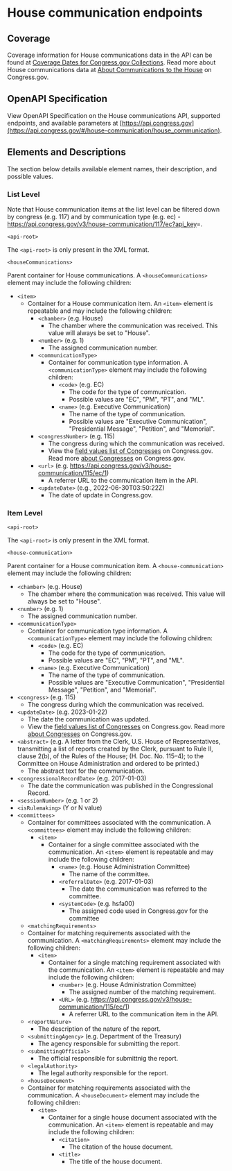# House communication endpoints

## Coverage

Coverage information for House communications data in the API can be found at [Coverage Dates for Congress.gov Collections](https://www.congress.gov/help/coverage-dates). Read more about House communications data at [About Communications to the House](https://www.congress.gov/help/house-communications) on Congress.gov.

## OpenAPI Specification

View OpenAPI Specification on the House communications API, supported endpoints, and available parameters at [https://api.congress.gov](https://api.congress.gov/#/house-communication/house_communication).

## Elements and Descriptions

The section below details available element names, their description, and possible values.

### List Level

Note that House communication items at the list level can be filtered down by congress (e.g. 117) and by communication type (e.g. ec) - <https://api.congress.gov/v3/house-communication/117/ec?api_key>=.

`<api-root>`

The `<api-root>` is only present in the XML format.

`<houseCommunications>`

Parent container for House communications. A `<houseCommunications>` element may include the following children:

- `<item>`
  - Container for a House communication item. An `<item>` element is repeatable and may include the following children:
    - `<chamber>` (e.g. House)
      - The chamber where the communication was received. This value will always be set to "House".
    - `<number>` (e.g. 1)
      - The assigned communication number.
    - `<communicationType>`
      - Container for communication type information. A `<communicationType>` element may include the following children:
        - `<code>` (e.g. EC)
          - The code for the type of communication.
          - Possible values are "EC", "PM", "PT", and "ML".
        - `<name>` (e.g. Executive Communication)
          - The name of the type of communication.
          - Possible values are "Executive Communication", "Presidential Message", "Petition", and "Memorial".
    - `<congressNumber>` (e.g. 115)
      - The congress during which the communication was received.
      - View the [field values list of Congresses](https://www.congress.gov/help/field-values/congresses) on Congress.gov. Read more [about Congresses](https://www.congress.gov/help/legislative-glossary#glossary_congress) on Congress.gov.
    - `<url>` (e.g. <https://api.congress.gov/v3/house-communication/115/ec/1>)
      - A referrer URL to the communication item in the API.  
     - `<updateDate>` (e.g., 2022-06-30T03:50:22Z)
       - The date of update in Congress.gov.

### Item Level

`<api-root>`

The `<api-root>` is only present in the XML format.

`<house-communication>`

Parent container for a House communication item. A `<house-communication>` element may include the following children:

- `<chamber>` (e.g. House)
  - The chamber where the communication was received. This value will always be set to "House".
- `<number>` (e.g. 1)
  - The assigned communication number.
- `<communicationType>`
  - Container for communication type information. A `<communicationType>` element may include the following children:
    - `<code>` (e.g. EC)
      - The code for the type of communication.
      - Possible values are "EC", "PM", "PT", and "ML".
    - `<name>` (e.g. Executive Communication)
      - The name of the type of communication.
      - Possible values are "Executive Communication", "Presidential Message", "Petition", and "Memorial".
- `<congress>` (e.g. 115)
   - The congress during which the communication was received.
- `<updateDate>` (e.g. 2023-01-22)
   - The date the communication was updated.
  - View the [field values list of Congresses](https://www.congress.gov/help/field-values/congresses) on Congress.gov. Read more [about Congresses](https://www.congress.gov/help/legislative-glossary#glossary_congress) on Congress.gov.
- `<abstract>` (e.g. A letter from the Clerk, U.S. House of Representatives, transmitting a list of reports created by the Clerk, pursuant to Rule II, clause 2(b), of the Rules of the House; (H. Doc. No. 115–4); to the Committee on House Administration and ordered to be printed.)
    - The abstract text for the communication.
- `<congressionalRecordDate>` (e.g. 2017-01-03)
    - The date the communication was published in the Congressional Record.
- `<sessionNumber>` (e.g. 1 or 2)
- `<isRulemaking>` (Y or N value)
- `<committees>`
  - Container for committees associated with the communication. A `<committees>` element may include the following children:
    - `<item>`
      - Container for a single committee associated with the communication. An `<item>` element is repeatable and may include the following children:
        - `<name>` (e.g. House Administration Committee)
          - The name of the committee.
        - `<referralDate>` (e.g. 2017-01-03)
          - The date the communication was referred to the committee.
        - `<systemCode>` (e.g. hsfa00)
          - The assigned code used in Congress.gov for the committee
   - `<matchingRequirements>`
  - Container for matching requirements associated with the communication. A `<matchingRequirements>` element may include the following children:
    - `<item>`
      - Container for a single matching requirement associated with the communication. An `<item>` element is repeatable and may include the following children:
        - `<number>` (e.g. House Administration Committee)
          - The assigned number of the matching requirement.
        - `<URL>` (e.g. https://api.congress.gov/v3/house-communication/115/ec/1)
          - A referrer URL to the communication item in the API.
   - `<reportNature>`
     - The description of the nature of the report.
    - `<submittingAgency>` (e.g. Department of the Treasury)
       - The agency responsible for submitting the report.
    - `<submittingOfficial>`
       - The official responsible for submittnig the report. 
    - `<legalAuthority>`
       - The legal authority responsible for the report. 
    - `<houseDocument>`
  - Container for matching requirements associated with the communication. A `<houseDocument>` element may include the following children:
    - `<item>`
      - Container for a single house document associated with the communication. An `<item>` element is repeatable and may include the following children:
        - `<citation>` 
          - The citation of the house document.
        - `<title>` 
          - The title of the house document.
     
